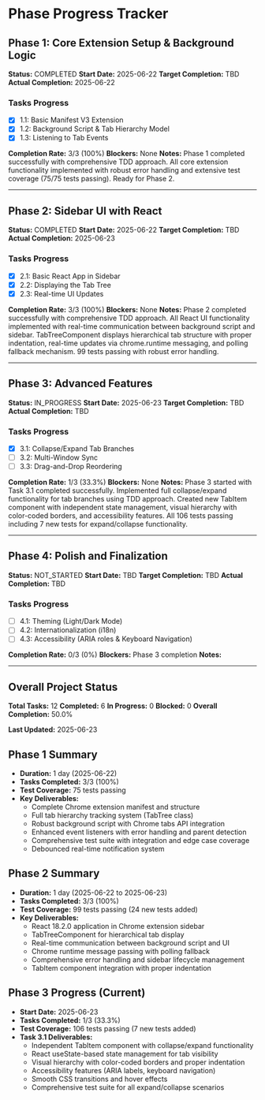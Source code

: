 # Phase Progress Tracker

## Phase 1: Core Extension Setup & Background Logic
**Status:** COMPLETED
**Start Date:** 2025-06-22
**Target Completion:** TBD
**Actual Completion:** 2025-06-22

### Tasks Progress
- [x] 1.1: Basic Manifest V3 Extension
- [x] 1.2: Background Script & Tab Hierarchy Model  
- [x] 1.3: Listening to Tab Events

**Completion Rate:** 3/3 (100%)
**Blockers:** None
**Notes:** Phase 1 completed successfully with comprehensive TDD approach. All core extension functionality implemented with robust error handling and extensive test coverage (75/75 tests passing). Ready for Phase 2. 

---

## Phase 2: Sidebar UI with React
**Status:** COMPLETED
**Start Date:** 2025-06-22
**Target Completion:** TBD
**Actual Completion:** 2025-06-23

### Tasks Progress
- [x] 2.1: Basic React App in Sidebar
- [x] 2.2: Displaying the Tab Tree
- [x] 2.3: Real-time UI Updates

**Completion Rate:** 3/3 (100%)
**Blockers:** None
**Notes:** Phase 2 completed successfully with comprehensive TDD approach. All React UI functionality implemented with real-time communication between background script and sidebar. TabTreeComponent displays hierarchical tab structure with proper indentation, real-time updates via chrome.runtime messaging, and polling fallback mechanism. 99 tests passing with robust error handling.

---

## Phase 3: Advanced Features
**Status:** IN_PROGRESS
**Start Date:** 2025-06-23
**Target Completion:** TBD
**Actual Completion:** TBD

### Tasks Progress
- [x] 3.1: Collapse/Expand Tab Branches
- [ ] 3.2: Multi-Window Sync
- [ ] 3.3: Drag-and-Drop Reordering

**Completion Rate:** 1/3 (33.3%)
**Blockers:** None
**Notes:** Phase 3 started with Task 3.1 completed successfully. Implemented full collapse/expand functionality for tab branches using TDD approach. Created new TabItem component with independent state management, visual hierarchy with color-coded borders, and accessibility features. All 106 tests passing including 7 new tests for expand/collapse functionality.

---

## Phase 4: Polish and Finalization
**Status:** NOT_STARTED
**Start Date:** TBD
**Target Completion:** TBD
**Actual Completion:** TBD

### Tasks Progress
- [ ] 4.1: Theming (Light/Dark Mode)
- [ ] 4.2: Internationalization (i18n)
- [ ] 4.3: Accessibility (ARIA roles & Keyboard Navigation)

**Completion Rate:** 0/3 (0%)
**Blockers:** Phase 3 completion
**Notes:**

---

## Overall Project Status
**Total Tasks:** 12
**Completed:** 6
**In Progress:** 0
**Blocked:** 0
**Overall Completion:** 50.0%

**Last Updated:** 2025-06-23

## Phase 1 Summary
- **Duration:** 1 day (2025-06-22)
- **Tasks Completed:** 3/3 (100%)
- **Test Coverage:** 75 tests passing
- **Key Deliverables:**
  - Complete Chrome extension manifest and structure
  - Full tab hierarchy tracking system (TabTree class)
  - Robust background script with Chrome tabs API integration
  - Enhanced event listeners with error handling and parent detection
  - Comprehensive test suite with integration and edge case coverage
  - Debounced real-time notification system

## Phase 2 Summary
- **Duration:** 1 day (2025-06-22 to 2025-06-23)
- **Tasks Completed:** 3/3 (100%)
- **Test Coverage:** 99 tests passing (24 new tests added)
- **Key Deliverables:**
  - React 18.2.0 application in Chrome extension sidebar
  - TabTreeComponent for hierarchical tab display
  - Real-time communication between background script and UI
  - Chrome runtime message passing with polling fallback
  - Comprehensive error handling and sidebar lifecycle management
  - TabItem component integration with proper indentation

## Phase 3 Progress (Current)
- **Start Date:** 2025-06-23
- **Tasks Completed:** 1/3 (33.3%)
- **Test Coverage:** 106 tests passing (7 new tests added)
- **Task 3.1 Deliverables:**
  - Independent TabItem component with collapse/expand functionality
  - React useState-based state management for tab visibility
  - Visual hierarchy with color-coded borders and proper indentation
  - Accessibility features (ARIA labels, keyboard navigation)
  - Smooth CSS transitions and hover effects
  - Comprehensive test suite for all expand/collapse scenarios